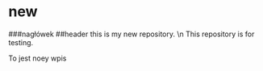 # new
###nagłówek
##header
this is my new repository. \n
This repository is for testing.

To jest noey wpis
